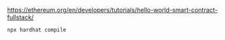 https://ethereum.org/en/developers/tutorials/hello-world-smart-contract-fullstack/

```
npx hardhat compile
```
